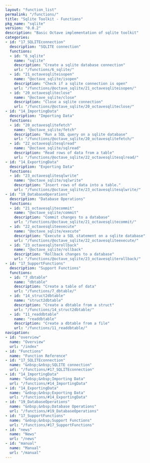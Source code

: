 ```yaml
---
layout: "function_list"
permalink: "/functions/"
title: "Sqlite Toolkit - Functions"
pkg_name: "sqlite"
version: "0.0.2"
description: "Basic Octave implementation of sqlite toolkit"
categories:
- id: "17_SQLITEconnection"
  description: "SQLITE connection"
  functions:
  - id: "6_sqlite"
    name: "sqlite"
    description: "Create a sqlite database connection"
    url: "/functions/6_sqlite/"
  - id: "21_octavesqliteisopen"
    name: "@octave_sqlite/isopen"
    description: "Check if a sqlite connection is open"
    url: "/functions/@octave_sqlite/21_octavesqliteisopen/"
  - id: "20_octavesqliteclose"
    name: "@octave_sqlite/close"
    description: "Close a sqlite connection"
    url: "/functions/@octave_sqlite/20_octavesqliteclose/"
- id: "14_ImportingData"
  description: "Importing Data"
  functions:
  - id: "20_octavesqlitefetch"
    name: "@octave_sqlite/fetch"
    description: "Run a SQL query on a sqlite database"
    url: "/functions/@octave_sqlite/20_octavesqlitefetch/"
  - id: "22_octavesqlitesqlread"
    name: "@octave_sqlite/sqlread"
    description: "Read rows of data from a table"
    url: "/functions/@octave_sqlite/22_octavesqlitesqlread/"
- id: "14_ExportingData"
  description: "Exporting Data"
  functions:
  - id: "23_octavesqlitesqlwrite"
    name: "@octave_sqlite/sqlwrite"
    description: "Insert rows of data into a table."
    url: "/functions/@octave_sqlite/23_octavesqlitesqlwrite/"
- id: "19_DatabaseOperations"
  description: "Database Operations"
  functions:
  - id: "21_octavesqlitecommit"
    name: "@octave_sqlite/commit"
    description: "Commit changes to a database"
    url: "/functions/@octave_sqlite/21_octavesqlitecommit/"
  - id: "22_octavesqliteexecute"
    name: "@octave_sqlite/execute"
    description: "Execute a SQL statement on a sqlite database"
    url: "/functions/@octave_sqlite/22_octavesqliteexecute/"
  - id: "23_octavesqliterollback"
    name: "@octave_sqlite/rollback"
    description: "Rollback changes to a database"
    url: "/functions/@octave_sqlite/23_octavesqliterollback/"
- id: "17_SupportFunctions"
  description: "Support Functions"
  functions:
  - id: "7_dbtable"
    name: "dbtable"
    description: "Create a table of data"
    url: "/functions/7_dbtable/"
  - id: "14_struct2dbtable"
    name: "struct2dbtable"
    description: "Create a dbtable from a struct"
    url: "/functions/14_struct2dbtable/"
  - id: "11_readdbtable"
    name: "readdbtable"
    description: "Create a dbtable from a file"
    url: "/functions/11_readdbtable/"
navigation:
- id: "overview"
  name: "Overview"
  url: "/index"
- id: "Functions"
  name: "Function Reference"
- id: "17_SQLITEconnection"
  name: "&nbsp;&nbsp;SQLITE connection"
  url: "/functions/#17_SQLITEconnection"
- id: "14_ImportingData"
  name: "&nbsp;&nbsp;Importing Data"
  url: "/functions/#14_ImportingData"
- id: "14_ExportingData"
  name: "&nbsp;&nbsp;Exporting Data"
  url: "/functions/#14_ExportingData"
- id: "19_DatabaseOperations"
  name: "&nbsp;&nbsp;Database Operations"
  url: "/functions/#19_DatabaseOperations"
- id: "17_SupportFunctions"
  name: "&nbsp;&nbsp;Support Functions"
  url: "/functions/#17_SupportFunctions"
- id: "news"
  name: "News"
  url: "/news"
- id: "manual"
  name: "Manual"
  url: "/manual"
---
```

